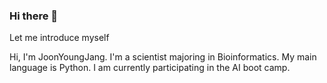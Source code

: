 ### Hi there 👋

Let me introduce myself

Hi, I'm JoonYoungJang.
I'm a scientist majoring in Bioinformatics.
My main language is Python.
I am currently participating in the AI boot camp.

<!--
**JoonYoungJang/JoonYoungJang** is a ✨ _special_ ✨ repository because its `README.md` (this file) appears on your GitHub profile.

Here are some ideas to get you started:

- 🔭 I’m currently working on ...
- 🌱 I’m currently learning ...
- 👯 I’m looking to collaborate on ...
- 🤔 I’m looking for help with ...
- 💬 Ask me about ...
- 📫 How to reach me: ...
- 😄 Pronouns: ...
- ⚡ Fun fact: ...
-->
